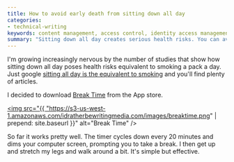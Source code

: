 ```yaml
---
title: How to avoid early death from sitting down all day
categories:
- technical-writing
keywords: content management, access control, identity access management 
summary: "Sitting down all day creates serious health risks. You can avoid an early demise through a little counter app that reminds you to take a break every 20 minutes."
---
```


I'm growing increasingly nervous by the number of studies that show how sitting down all day poses health risks equivalent to smoking a pack a day. Just google [sitting all day is the equivalent to smoking](https://www.google.com/webhp?sourceid=chrome-instant&ion=1&espv=2&ie=UTF-8#q=sitting%20all%20day%20is%20the%20equivalent%20to%20smoking) and you'll find plenty of articles.

I decided to download [Break Time](http://breaktimeapp.com/) from the App store. 

<a href="http://breaktimeapp.com/"><img src="{{ "https://s3-us-west-1.amazonaws.com/idratherbewritingmedia.com/images/breaktime.png" | prepend: site.baseurl }}" alt="Break Time" /></a>

So far it works pretty well. The timer cycles down every 20 minutes and dims your computer screen, prompting you to take a break. I then get up and stretch my legs and walk around a bit. It's simple but effective.